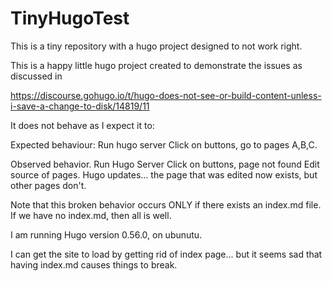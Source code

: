 # TinyHugoTest
This is a tiny repository with a hugo project designed to not work right.


This is a happy little hugo project created to demonstrate the issues as discussed in

https://discourse.gohugo.io/t/hugo-does-not-see-or-build-content-unless-i-save-a-change-to-disk/14819/11

It does not behave as I expect it to:

Expected behaviour:
Run hugo server
Click on buttons, go to pages A,B,C.

Observed behavior.
Run Hugo Server
Click on buttons, page not found
Edit source of pages. Hugo updates... the page that was edited now exists, but other pages don't.


Note that this broken behavior occurs ONLY if there exists an index.md file. If we have no index.md, then all is well.

I am running Hugo version 0.56.0, on ubunutu.

I can get the site to load by getting rid of index page... but it seems sad that having index.md causes things to break.
